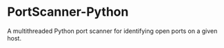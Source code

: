 # PortScanner-Python
A multithreaded Python port scanner for identifying open ports on a given host.
